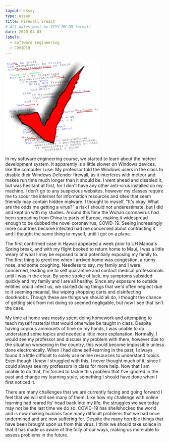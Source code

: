 ```yaml
---
layout: essay
type: essay
title: Firewall breach
# All dates must be YYYY-MM-DD format!
date: 2020-04-03
labels:
  - Software Engineering
  - COVID19
---
```


<img class="ui medium left floated image" src="../images/codeStyle.png">

In my software engineering course, we started to learn about the meteor development system. It apparently is a little slower on Windows devices, like the computer I use. My professor told the Windows users in the class to disable their Windows Defender firewall, as it interferes with meteor and makes run time much longer than it should be. I went ahead and disabled it, but was hesitant at first, for I don't have any other anti-virus installed on my machine. I don't go to any suspicious websites, however my classes require me to scour the internet for information resources and sites that seem friendly may contain hidden malware. I thought to myself, "It's okay. What are the odds me getting a virus?" a risk I should not underestimate, but I did and kept on with my studies. Around this time the Wuhan coronavirus had been spreading from China to parts of Europe, making it widespread enough to be dubbed the novel coronavirus, COVID-19. Seeing increasingly more countries become infected had me concerned about contracting it and I thought the same thing to myself, until I got on a plane.

The first confirmed case in Hawaii appeared a week prior to UH Manoa's Spring break, and with my flight booked to return home to Maui, I was a little weary of what I may be exposed to and potentially exposing my family to. The first thing to greet me when I arrived home was congestion, a runny nose, and some coughing. Needless to say, my family and I were concerned, leading me to self quarantine and contact medical professionals until I was in the clear. By some stroke of luck, my symptoms subsided quickly and my family and I are all healthy. Since any exposure to outside entities could infect us, we started doing things that we'd often neglect due to it seeming meanial, like wiping shopping carts and disinfecting doorknobs. Though these are things we should all do, I thought the chance of getting sick from not doing so seemed negligable, but now I see that isn't the case.

My time at home was mostly spent doing homework and attempting to teach myself material that would otherwise be taught in class. Despite having copious ammounts of time on my hands, I was unable to do understand some topics and needed a little more explanation. Normally, I would see my professor and discuss my problem with them, however due to the situation worsening in the country, this would become impossible unless done electronically. When I had done self-learning in the past, I always found it a little difficult to solely use online resources to understand topics. Even though I knew I struggled with this, I never thought much of it, since I could always see my professors in class for more help. Now that I am unable to do that, I'm forced to tackle this problem that I've ignored in the past and change my learning style, something I should have done when I first noticed it.

There are many challenges that we are currently facing and going forward I feel that we will still see many of them. Like how my challenge with online learning had reared its' head back into my life, the struggles we see today may not be the last time we do so. COVID-19 has shellshocked the world and is now making humans face many difficult problems that we had once undermined and are now suffering for. Despite the many horrible things that have been brought upon us from this virus, I think we should take solace in that it has made us aware of the folly of our ways, making us more able to assess problems in the future.
